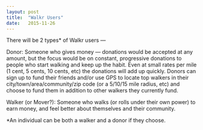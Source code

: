 ```yaml
---
layout: post
title:  "Walkr Users"
date:   2015-11-26
---
```

There will be 2 types* of Walkr users —
   
Donor: Someone who gives money — donations would be accepted at any amount, but the focus would be on constant, progressive donations to people who start walking and keep up the habit. Even at small rates per mile (1 cent, 5 cents, 10 cents, etc) the donations will add up quickly. Donors can sign up to fund their friends and/or use GPS to locate top walkers in their city/town/area/community/zip code (or a 5/10/15 mile radius, etc) and choose to fund them in addition to other walkers they currently fund.

Walker (or Mover?): Someone who walks (or rolls under their own power) to earn money, and feel better about themselves and their community.

*An individual can be both a walker and a donor if they choose.
